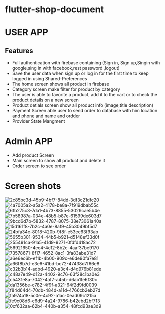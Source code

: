 # flutter-shop-document
<h1>USER APP</h1>
<h2>Features</h2>
<ul>
<li>Full authentication with firebase containing (Sign in, Sign up,Singin with google,sing in with facebook,rest password ,logout)</li>
<li>Save the user data when sign up or log in for the first time to keep logged in using Shared-Preferences</li>
<li>The home screen shows all product in firebase </i>
<li>Category screen make filter for product by category</i>
<li>The user is able to favorite a product, add it to the cart or to check the product details on a new screen </li>
<li>Product detials screen show all product info (image,title description)</li>
<li>Payment Screen able user to send order to database with him location and phone and name and ordder</li>
<li>Provider State Mangment </li></ul>
<h1>Admin APP</h1>
<ul>
<li>Add product Screen</li>
<li>Main screen to show all product and delete it </li>
<li>Order screen to see order </li>
</ul>
<h1>Screen shots </h1>

![2c85bc3d-45b9-4bf7-84dd-3df3c21dfc20](https://user-images.githubusercontent.com/80002645/185775554-d5a96978-2ebf-4c26-a844-d2b4146989b4.jpg)
![4a7005a2-a5a2-4178-be8a-7f919dbab55c](https://user-images.githubusercontent.com/80002645/185775557-299519f1-2c75-42b3-8674-3d96f7ad7ebc.jpg)
![6fb275c3-7da1-4b73-8855-53029cae5b4e](https://user-images.githubusercontent.com/80002645/185775558-86ae4ef9-5bf9-4f9c-9490-cce8f235ac57.jpg)
![7b58987a-034e-48b5-b87e-61599de603d7](https://user-images.githubusercontent.com/80002645/185775560-b99262bb-bf5b-4173-8c13-643796f48299.jpg)
![9bcd6d7b-5832-4787-8075-38e73061a40a](https://user-images.githubusercontent.com/80002645/185775563-fc3e396f-e896-4007-ae7c-f4c8c14d1a6f.jpg)
![15d161f8-7b2c-4a0e-8af9-45b3049bf5d7](https://user-images.githubusercontent.com/80002645/185775566-67dd6cc3-9203-464c-ac2e-54f74c48b2df.jpg)
![24bfa34c-8018-420b-9f8f-e53ee63f93ab](https://user-images.githubusercontent.com/80002645/185775567-25953e9f-000d-47c7-a5a5-e6e4623aec00.jpg)
![5655b301-9534-44b5-b921-d5148ef33d0f](https://user-images.githubusercontent.com/80002645/185775568-5322a86f-6903-4bdb-acbe-450705686fda.jpg)
![255491ca-91a5-41d9-9271-0fdfd418ac72](https://user-images.githubusercontent.com/80002645/185775571-8cae1b2d-ff6c-496d-867e-3a1b7f864828.jpg)
![56921650-4ec4-4c12-8b2e-4aaf37be9170](https://user-images.githubusercontent.com/80002645/185775573-13e02c6f-3eb7-441d-a80e-9cf7143c843c.jpg)
![73578671-8f17-4652-8ac1-3fa83abe31d7](https://user-images.githubusercontent.com/80002645/185775575-6f334115-2932-4812-8d11-99bc7286e042.jpg)
![a6e6ec6b-ef1b-4b00-909c-e6de90fa7e81](https://user-images.githubusercontent.com/80002645/185775577-2c5d3238-e547-475c-a7ee-afb728ba9d9f.jpg)
![a66f8b7d-e3e6-41bd-bc72-47438d7f66e8](https://user-images.githubusercontent.com/80002645/185775582-849bc901-c733-4e85-969f-9b544fe7d194.jpg)
![c32b3b14-adbd-4920-a3c4-d4d976b81ede](https://user-images.githubusercontent.com/80002645/185775584-b13f88ea-1df2-4c57-a5e2-ede02abab7a6.jpg)
![c48a7e49-d12a-4402-9c76-63f28c1ba0e3](https://user-images.githubusercontent.com/80002645/185775589-003b48b9-8a0a-46fe-b04d-a0f1332b05c1.jpg)
![c5431e8a-7042-4af7-a45b-d6ab1fe6f30c](https://user-images.githubusercontent.com/80002645/185775591-c9125b0b-370a-410b-9605-3f5f29f267d8.jpg)
![da1356be-c782-4f9f-a321-64f2d9fd0039](https://user-images.githubusercontent.com/80002645/185775592-e49e5cd8-ee86-4409-8886-9d48a04a7fac.jpg)
![f84d64d4-70db-484d-a11d-4766cb2eb27d](https://user-images.githubusercontent.com/80002645/185775593-25667abb-d6d2-4839-a1c4-122092fa3d87.jpg)
![fa974a18-5c0e-4c92-a1ac-0ead09c1215a](https://user-images.githubusercontent.com/80002645/185775594-5a85a5db-fa33-4000-92de-eff3cae4c385.jpg)
![fe9c08d6-c6d9-4a24-9786-b42ebd2bf713](https://user-images.githubusercontent.com/80002645/185775595-8b37335f-5281-4ad3-831d-738e91dcbaf8.jpg)
![0cf632aa-62b4-440b-a354-48fcd93ae3d9](https://user-images.githubusercontent.com/80002645/185775596-1ee42eaf-af43-4d9e-a026-ad611d895c3d.jpg)
